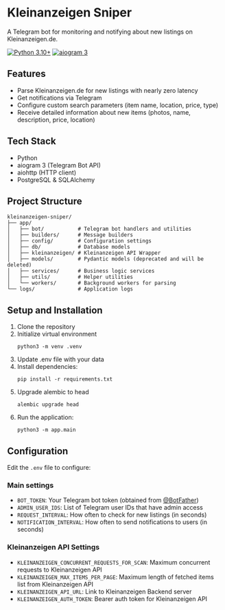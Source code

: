 # Kleinanzeigen Sniper

A Telegram bot for monitoring and notifying about new listings on Kleinanzeigen.de.

[![Python 3.10+](https://img.shields.io/badge/python-3.10+-blue.svg)](https://www.python.org/)
[![aiogram 3](https://img.shields.io/badge/aiogram-3.x-blue.svg)](https://github.com/aiogram/aiogram)

## Features

- Parse Kleinanzeigen.de for new listings with nearly zero latency
- Get notifications via Telegram
- Configure custom search parameters (item name, location, price, type)
- Receive detailed information about new items (photos, name, description, price, location)

## Tech Stack

- Python
- aiogram 3 (Telegram Bot API)
- aiohttp (HTTP client)
- PostgreSQL & SQLAlchemy


## Project Structure

```
kleinanzeigen-sniper/
├── app/
│   ├── bot/           # Telegram bot handlers and utilities
│   ├── builders/      # Message builders
│   ├── config/        # Configuration settings
│   ├── db/            # Database models
│   ├── kleinanzeigen/ # Kleinanzeigen API Wrapper
│   ├── models/        # Pydantic models (deprecated and will be deleted)
│   ├── services/      # Business logic services
│   ├── utils/         # Helper utilities
│   └── workers/       # Background workers for parsing
└── logs/              # Application logs
```

## Setup and Installation

1. Clone the repository
2. Initialize virtual environment
   ```
   python3 -m venv .venv
   ```
3. Update .env file with your data
4. Install dependencies:
   ```
   pip install -r requirements.txt
   ```
5. Upgrade alembic to head
   ```
   alembic upgrade head
   ```
6. Run the application:
   ```
   python3 -m app.main
   ```

## Configuration

Edit the `.env` file to configure:

### Main settings

- `BOT_TOKEN`: Your Telegram bot token (obtained from [@BotFather](https://t.me/BotFather))
- `ADMIN_USER_IDS`: List of Telegram user IDs that have admin access
- `REQUEST_INTERVAL`: How often to check for new listings (in seconds)
- `NOTIFICATION_INTERVAL`: How often to send notifications to users (in seconds)

### Kleinanzeigen API Settings

- `KLEINANZEIGEN_CONCURRENT_REQUESTS_FOR_SCAN`: Maximum concurrent requests to Kleinanzeigen API
- `KLEINANZEIGEN_MAX_ITEMS_PER_PAGE`: Maximum length of fetched items list from Kleinanzeigen API
- `KLEINANZEIGEN_API_URL`: Link to Kleinanzeigen Backend server
- `KLEINANZEIGEN_AUTH_TOKEN`: Bearer auth token for Kleinanzeigen API
